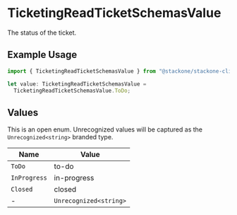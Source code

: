 # TicketingReadTicketSchemasValue

The status of the ticket.

## Example Usage

```typescript
import { TicketingReadTicketSchemasValue } from "@stackone/stackone-client-ts/sdk/models/shared";

let value: TicketingReadTicketSchemasValue =
  TicketingReadTicketSchemasValue.ToDo;
```

## Values

This is an open enum. Unrecognized values will be captured as the `Unrecognized<string>` branded type.

| Name                   | Value                  |
| ---------------------- | ---------------------- |
| `ToDo`                 | to-do                  |
| `InProgress`           | in-progress            |
| `Closed`               | closed                 |
| -                      | `Unrecognized<string>` |